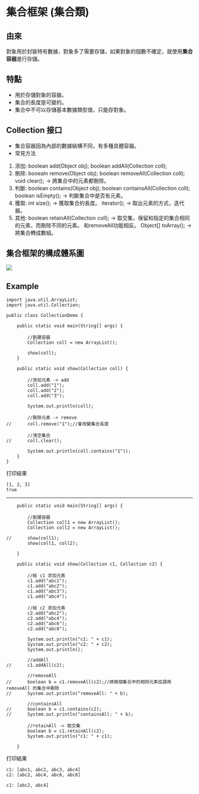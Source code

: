 # 集合框架 (集合類)

## 由來
對象用於封裝特有數據，對象多了需要存儲，如果對象的個數不確定，就使用**集合容器**進行存儲。

## 特點
- 用於存儲對象的容器。
- 集合的長度是可變的。
- 集合中不可以存儲基本數據類型值，只能存對象。

## Collection 接口
- 集合容器因為內部的數據結構不同，有多種具體容器。
- 常見方法
1. 添加:
boolean add(Object obj);
boolean addAll(Collection coll);
2. 刪除:
booealn remove(Object obj);
boolean removeAll(Collection coll);
void clear(); -> 將集合中的元素都刪除。
3. 判斷:
boolean contains(Object obj);
boolean containsAll(Collection coll);
boolean isEmpty(); -> 判斷集合中是否有元素。
4. 獲取:
int size(); -> 獲取集合的長度。
iterator(); -> 取出元素的方式，迭代器。
5. 其他:
boolean retainAll(Collection coll); -> 取交集，保留和指定的集合相同的元素，而刪除不同的元素。
和removeAll功能相反。
Object[] toArray(); -> 將集合轉成數組。

## 集合框架的構成體系圖
![](leanote://file/getImage?fileId=5a6b5bf55eb6104eef000000)

## Example
```
import java.util.ArrayList;
import java.util.Collection;

public class CollectionDemo {

	public static void main(String[] args) {
		
		//創建容器
		Collection coll = new ArrayList();
		
		show(coll);
	}
	
	public static void show(Collection coll) {
		
		//添加元素 -> add
		coll.add("1");
		coll.add("2");
		coll.add("3");
		
		System.out.println(coll);
		
		//刪除元素 -> remove
//		coll.remove("1");//會改變集合長度
		
		//清空集合
//		coll.clear();
		
		System.out.println(coll.contains("1"));
	}
}
```
打印結果
```
[1, 2, 3]
true
```
---
```
	public static void main(String[] args) {
		
		//創建容器
		Collection coll1 = new ArrayList();
		Collection coll2 = new ArrayList();
		
//		show(coll1);
		show(coll1, coll2);
		
	}
	
	public static void show(Collection c1, Collection c2) {
		
		//給 c1 添加元素
		c1.add("abc1");
		c1.add("abc2");
		c1.add("abc3");
		c1.add("abc4");
		
		//給 c2 添加元素
		c2.add("abc2");
		c2.add("abc4");
		c2.add("abc6");
		c2.add("abc8");
		
		System.out.println("c1: " + c1);
		System.out.println("c2: " + c2);
		System.out.println();

		//addAll
//		c1.addAll(c2);
		
		//removeAll
//		boolean b = c1.removeAll(c2);//將兩個集合中的相同元素從調用 removeAll 的集合中刪除
//		System.out.println("removeAll: " + b);
		
		//containsAll
//		boolean b = c1.contains(c2);
//		System.out.println("containsAll: " + b);
		
		//retainAll -> 取交集
		boolean b = c1.retainAll(c2);
		System.out.println("c1: " + c1);
		
	}
```
打印結果
```
c1: [abc1, abc2, abc3, abc4]
c2: [abc2, abc4, abc6, abc8]

c1: [abc2, abc4]
```
